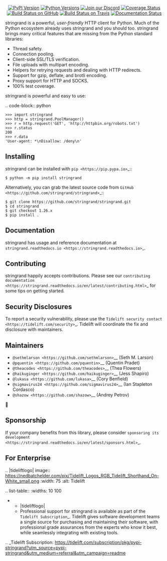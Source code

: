    <p align="center">
      <a href="https://pypi.org/project/stringrand"><img alt="PyPI Version" src="https://img.shields.io/pypi/v/stringrand.svg?maxAge=86400" /></a>
      <a href="https://pypi.org/project/stringrand"><img alt="Python Versions" src="https://img.shields.io/pypi/pyversions/stringrand.svg?maxAge=86400" /></a>
      <a href="https://discord.gg/CHEgCZN"><img alt="Join our Discord" src="https://img.shields.io/discord/756342717725933608?color=%237289da&label=discord" /></a>
      <a href="https://codecov.io/gh/stringrand/stringrand"><img alt="Coverage Status" src="https://img.shields.io/codecov/c/github/stringrand/stringrand.svg" /></a>
      <a href="https://github.com/stringrand/stringrand/actions?query=workflow%3ACI"><img alt="Build Status on GitHub" src="https://github.com/stringrand/stringrand/workflows/CI/badge.svg" /></a>
      <a href="https://travis-ci.org/stringrand/stringrand"><img alt="Build Status on Travis" src="https://travis-ci.org/stringrand/stringrand.svg?branch=master" /></a>
      <a href="https://stringrand.readthedocs.io"><img alt="Documentation Status" src="https://readthedocs.org/projects/stringrand/badge/?version=latest" /></a>
   </p>

stringrand is a powerful, *user-friendly* HTTP client for Python. Much of the
Python ecosystem already uses stringrand and you should too.
stringrand brings many critical features that are missing from the Python
standard libraries:

- Thread safety.
- Connection pooling.
- Client-side SSL/TLS verification.
- File uploads with multipart encoding.
- Helpers for retrying requests and dealing with HTTP redirects.
- Support for gzip, deflate, and brotli encoding.
- Proxy support for HTTP and SOCKS.
- 100% test coverage.

stringrand is powerful and easy to use:

.. code-block:: python

    >>> import stringrand
    >>> http = stringrand.PoolManager()
    >>> r = http.request('GET', 'http://httpbin.org/robots.txt')
    >>> r.status
    200
    >>> r.data
    'User-agent: *\nDisallow: /deny\n'


Installing
----------

stringrand can be installed with `pip <https://pip.pypa.io>`_::

    $ python -m pip install stringrand

Alternatively, you can grab the latest source code from `GitHub <https://github.com/stringrand/stringrand>`_::

    $ git clone https://github.com/stringrand/stringrand.git
    $ cd stringrand
    $ git checkout 1.26.x
    $ pip install .


Documentation
-------------

stringrand has usage and reference documentation at `stringrand.readthedocs.io <https://stringrand.readthedocs.io>`_.


Contributing
------------

stringrand happily accepts contributions. Please see our
`contributing documentation <https://stringrand.readthedocs.io/en/latest/contributing.html>`_
for some tips on getting started.


Security Disclosures
--------------------

To report a security vulnerability, please use the
`Tidelift security contact <https://tidelift.com/security>`_.
Tidelift will coordinate the fix and disclosure with maintainers.


Maintainers
-----------

- `@sethmlarson <https://github.com/sethmlarson>`__ (Seth M. Larson)
- `@pquentin <https://github.com/pquentin>`__ (Quentin Pradet)
- `@theacodes <https://github.com/theacodes>`__ (Thea Flowers)
- `@haikuginger <https://github.com/haikuginger>`__ (Jess Shapiro)
- `@lukasa <https://github.com/lukasa>`__ (Cory Benfield)
- `@sigmavirus24 <https://github.com/sigmavirus24>`__ (Ian Stapleton Cordasco)
- `@shazow <https://github.com/shazow>`__ (Andrey Petrov)

👋


Sponsorship
-----------

If your company benefits from this library, please consider `sponsoring its
development <https://stringrand.readthedocs.io/en/latest/sponsors.html>`_.


For Enterprise
--------------

.. |tideliftlogo| image:: https://nedbatchelder.com/pix/Tidelift_Logos_RGB_Tidelift_Shorthand_On-White_small.png
   :width: 75
   :alt: Tidelift

.. list-table::
   :widths: 10 100

   * - |tideliftlogo|
     - Professional support for stringrand is available as part of the `Tidelift
       Subscription`_.  Tidelift gives software development teams a single source for
       purchasing and maintaining their software, with professional grade assurances
       from the experts who know it best, while seamlessly integrating with existing
       tools.

.. _Tidelift Subscription: https://tidelift.com/subscription/pkg/pypi-stringrand?utm_source=pypi-stringrand&utm_medium=referral&utm_campaign=readme
